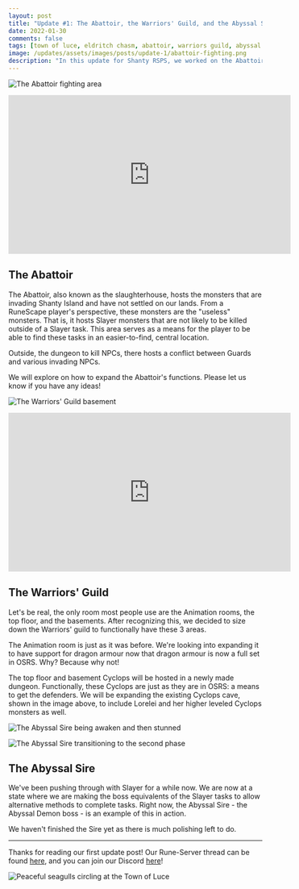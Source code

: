 ```yaml
---
layout: post
title: "Update #1: The Abattoir, the Warriors' Guild, and the Abyssal Sire"
date: 2022-01-30
comments: false
tags: [town of luce, eldritch chasm, abattoir, warriors guild, abyssal sire, slayer]
image: /updates/assets/images/posts/update-1/abattoir-fighting.png
description: "In this update for Shanty RSPS, we worked on the Abattoir, the Warriors' Guild, and the Abyssal Sire."
---
```


![The Abattoir fighting area](/updates/assets/images/posts/update-1/abattoir-fighting.png)

<iframe width="560" height="315" src="https://www.youtube.com/embed/qM0yOiMz1aU" frameborder="0" allowfullscreen></iframe>

## The Abattoir

The Abattoir, also known as the slaughterhouse, hosts the monsters that are invading Shanty Island and have not settled on our lands. From a RuneScape player's perspective, these monsters are the "useless" monsters. That is, it hosts Slayer monsters that are not likely to be killed outside of a Slayer task. This area serves as a means for the player to be able to find these tasks in an easier-to-find, central location.

Outside, the dungeon to kill NPCs, there hosts a conflict between Guards and various invading NPCs.

We will explore on how to expand the Abattoir's functions. Please let us know if you have any ideas!

<!-- more -->

![The Warriors' Guild basement](/updates/assets/images/posts/update-1/warriors-guild-basement.png)

<iframe width="560" height="315" src="https://www.youtube.com/embed/3d28qKDivzE" frameborder="0" allowfullscreen></iframe>

## The Warriors' Guild

Let's be real, the only room most people use are the Animation rooms, the top floor, and the basements. After recognizing this, we decided to size down the Warriors' guild to functionally have these 3 areas.

The Animation room is just as it was before. We're looking into expanding it to have support for dragon armour now that dragon armour is now a full set in OSRS. Why? Because why not!

The top floor and basement Cyclops will be hosted in a newly made dungeon. Functionally, these Cyclops are just as they are in OSRS: a means to get the defenders. We will be expanding the existing Cyclops cave, shown in the image above, to include Lorelei and her higher leveled Cyclops monsters as well.

![The Abyssal Sire being awaken and then stunned](/updates/assets/images/posts/update-1/abyssal-sire-stunning.gif)

![The Abyssal Sire transitioning to the second phase](/updates/assets/images/posts/update-1/abyssal-sire-phase-2-start.gif)

## The Abyssal Sire

We've been pushing through with Slayer for a while now. We are now at a state where we are making the boss equivalents of the Slayer tasks to allow alternative methods to complete tasks. Right now, the Abyssal Sire - the Abyssal Demon boss - is an example of this in action.

We haven't finished the Sire yet as there is much polishing left to do.

___

Thanks for reading our first update post! Our Rune-Server thread can be found [here][rune-server], and you can join our Discord [here][discord]!

![Peaceful seagulls circling at the Town of Luce](/updates/assets/images/posts/update-1/seagulls.gif)

[rune-server]: https://www.rune-server.ee/runescape-development/rs2-server/projects/701423-shanty.html#post5763317 "Shanty RSPS - Rune-Server"
[discord]: http://seashanty2.com/ "Shanty RSPS Discord"
